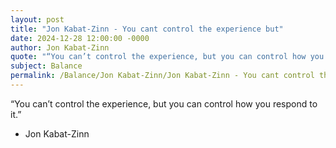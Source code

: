 ```yaml
---
layout: post
title: "Jon Kabat-Zinn - You cant control the experience but"
date: 2024-12-28 12:00:00 -0000
author: Jon Kabat-Zinn
quote: "“You can’t control the experience, but you can control how you respond to it.”"
subject: Balance
permalink: /Balance/Jon Kabat-Zinn/Jon Kabat-Zinn - You cant control the experience but
---
```


“You can’t control the experience, but you can control how you respond to it.”

- Jon Kabat-Zinn
